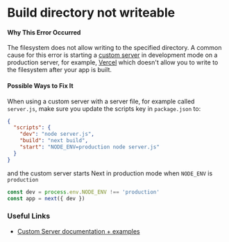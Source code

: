 # Build directory not writeable

#### Why This Error Occurred

The filesystem does not allow writing to the specified directory. A common cause for this error is starting a [custom server](https://nextjs.org/docs/advanced-features/custom-server) in development mode on a production server, for example, [Vercel](https://vercel.com) which doesn't allow you to write to the filesystem after your app is built.

#### Possible Ways to Fix It

When using a custom server with a server file, for example called `server.js`, make sure you update the scripts key in `package.json` to:

```json
{
  "scripts": {
    "dev": "node server.js",
    "build": "next build",
    "start": "NODE_ENV=production node server.js"
  }
}
```

and the custom server starts Next in production mode when `NODE_ENV` is `production`

```js
const dev = process.env.NODE_ENV !== 'production'
const app = next({ dev })
```

### Useful Links

- [Custom Server documentation + examples](https://nextjs.org/docs/advanced-features/custom-server)
